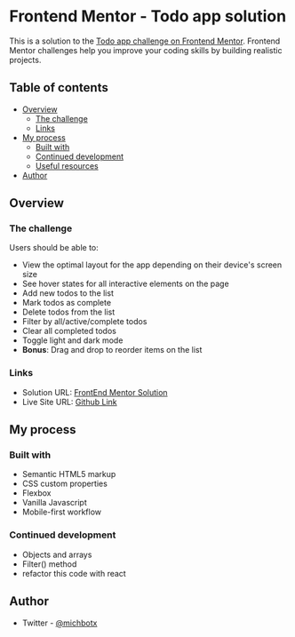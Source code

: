 # Frontend Mentor - Todo app solution

This is a solution to the [Todo app challenge on Frontend Mentor](https://www.frontendmentor.io/challenges/todo-app-Su1_KokOW). Frontend Mentor challenges help you improve your coding skills by building realistic projects. 

## Table of contents

- [Overview](#overview)
  - [The challenge](#the-challenge)
  - [Links](#links)
- [My process](#my-process)
  - [Built with](#built-with)
  - [Continued development](#continued-development)
  - [Useful resources](#useful-resources)
- [Author](#author)

## Overview

### The challenge

Users should be able to:

- View the optimal layout for the app depending on their device's screen size
- See hover states for all interactive elements on the page
- Add new todos to the list
- Mark todos as complete
- Delete todos from the list
- Filter by all/active/complete todos
- Clear all completed todos
- Toggle light and dark mode
- **Bonus**: Drag and drop to reorder items on the list

### Links

- Solution URL: [FrontEnd Mentor Solution](https://your-solution-url.com)
- Live Site URL: [Github Link](https://michbotx.github.io/to-do-app/)

## My process

### Built with

- Semantic HTML5 markup
- CSS custom properties
- Flexbox
- Vanilla Javascript
- Mobile-first workflow

### Continued development

- Objects and arrays
- Filter() method
- refactor this code with react

## Author
- Twitter - [@michbotx](https://www.twitter.com/michbotx)
